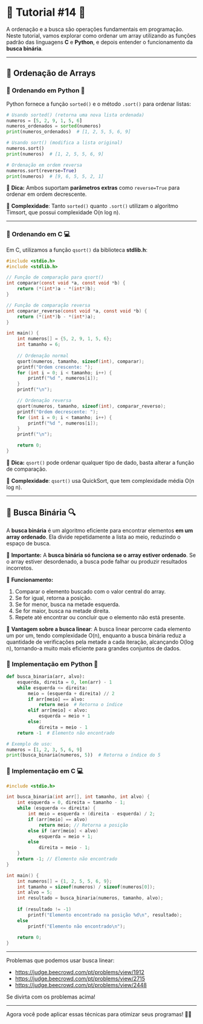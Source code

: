 # 🌟 Tutorial #14 🌟

A ordenação e a busca são operações fundamentais em programação. Neste tutorial, vamos explorar como ordenar um array utilizando as funções padrão das linguagens **C** e **Python**, e depois entender o funcionamento da **busca binária**.

---

## 🔹 Ordenação de Arrays

### 📌 Ordenando em Python 🐍
Python fornece a função `sorted()` e o método `.sort()` para ordenar listas:

```python
# Usando sorted() (retorna uma nova lista ordenada)
numeros = [5, 2, 9, 1, 5, 6]
numeros_ordenados = sorted(numeros)
print(numeros_ordenados)  # [1, 2, 5, 5, 6, 9]

# Usando sort() (modifica a lista original)
numeros.sort()
print(numeros)  # [1, 2, 5, 5, 6, 9]

# Ordenação em ordem reversa
numeros.sort(reverse=True)
print(numeros)  # [9, 6, 5, 5, 2, 1]
```

📌 **Dica:** Ambos suportam **parâmetros extras** como `reverse=True` para ordenar em ordem decrescente.

📌 **Complexidade**: Tanto `sorted()` quanto `.sort()` utilizam o algoritmo Timsort, que possui complexidade O(n log n).

---

### 📌 Ordenando em C 💻
Em C, utilizamos a função `qsort()` da biblioteca **stdlib.h**:

```c
#include <stdio.h>
#include <stdlib.h>

// Função de comparação para qsort()
int comparar(const void *a, const void *b) {
    return (*(int*)a - *(int*)b);
}

// Função de comparação reversa
int comparar_reverso(const void *a, const void *b) {
    return (*(int*)b - *(int*)a);
}

int main() {
    int numeros[] = {5, 2, 9, 1, 5, 6};
    int tamanho = 6;
    
    // Ordenação normal
    qsort(numeros, tamanho, sizeof(int), comparar);
    printf("Ordem crescente: ");
    for (int i = 0; i < tamanho; i++) {
        printf("%d ", numeros[i]);
    }
    printf("\n");

    // Ordenação reversa
    qsort(numeros, tamanho, sizeof(int), comparar_reverso);
    printf("Ordem decrescente: ");
    for (int i = 0; i < tamanho; i++) {
        printf("%d ", numeros[i]);
    }
    printf("\n");

    return 0;
}
```

📌 **Dica:** `qsort()` pode ordenar qualquer tipo de dado, basta alterar a função de comparação.

📌 **Complexidade**: `qsort()` usa QuickSort, que tem complexidade média O(n log n).

---

## 🔹 Busca Binária 🔍
A **busca binária** é um algoritmo eficiente para encontrar elementos **em um array ordenado**. Ela divide repetidamente a lista ao meio, reduzindo o espaço de busca.

📌 **Importante:** A **busca binária só funciona se o array estiver ordenado**. Se o array estiver desordenado, a busca pode falhar ou produzir resultados incorretos.

📌 **Funcionamento:**
1. Comparar o elemento buscado com o valor central do array.
2. Se for igual, retorna a posição.
3. Se for menor, busca na metade esquerda.
4. Se for maior, busca na metade direita.
5. Repete até encontrar ou concluir que o elemento não está presente.

📌 **Vantagem sobre a busca linear**: A busca linear percorre cada elemento um por um, tendo complexidade O(n), enquanto a busca binária reduz a quantidade de verificações pela metade a cada iteração, alcançando O(log n), tornando-a muito mais eficiente para grandes conjuntos de dados.


### 📌 Implementação em Python 🐍

```python
def busca_binaria(arr, alvo):
    esquerda, direita = 0, len(arr) - 1
    while esquerda <= direita:
        meio = (esquerda + direita) // 2
        if arr[meio] == alvo:
            return meio  # Retorna o índice
        elif arr[meio] < alvo:
            esquerda = meio + 1
        else:
            direita = meio - 1
    return -1  # Elemento não encontrado

# Exemplo de uso:
numeros = [1, 2, 3, 5, 6, 9]
print(busca_binaria(numeros, 5))  # Retorna o índice do 5
```

### 📌 Implementação em C 💻

```c
#include <stdio.h>

int busca_binaria(int arr[], int tamanho, int alvo) {
    int esquerda = 0, direita = tamanho - 1;
    while (esquerda <= direita) {
        int meio = esquerda + (direita - esquerda) / 2;
        if (arr[meio] == alvo)
            return meio; // Retorna a posição
        else if (arr[meio] < alvo)
            esquerda = meio + 1;
        else
            direita = meio - 1;
    }
    return -1; // Elemento não encontrado
}

int main() {
    int numeros[] = {1, 2, 5, 5, 6, 9};
    int tamanho = sizeof(numeros) / sizeof(numeros[0]);
    int alvo = 5;
    int resultado = busca_binaria(numeros, tamanho, alvo);
    
    if (resultado != -1)
        printf("Elemento encontrado na posição %d\n", resultado);
    else
        printf("Elemento não encontrado\n");
    
    return 0;
}
```

--- 

Problemas que podemos usar busca linear:

- https://judge.beecrowd.com/pt/problems/view/1912
- https://judge.beecrowd.com/pt/problems/view/2715
- https://judge.beecrowd.com/pt/problems/view/2448

Se divirta com os problemas acima!

---

Agora você pode aplicar essas técnicas para otimizar seus programas! 🚀🔥

